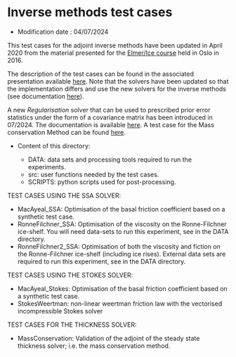 # Inverse methods test cases
- Modification date : 04/07/2024

This test cases for the adjoint inverse methods have been updated 
in April 2020 from the material presented for the 
[Elmer/Ice course](http://elmerfem.org/elmerice/wiki/doku.php?id=courses:courses) held in Oslo in 2016.

The description of the test cases can be found in the associated presentation available [here](
http://elmerfem.org/elmerice/wiki/lib/exe/fetch.php?media=courses:2016_oslo_shallow_inverse.pdf).
Note that the solvers have been updated so that the implementation differs and use the new solvers 
for the inverse methods (see documentation [here](https://github.com/ElmerCSC/elmerfem/tree/elmerice/elmerice/Solvers/Documentation)).

A new *Regularisation* solver that can be used to prescribed prior error statistics under the form of a covariance matrix has been introduced in 07/2024. The documentation is available [here](https://github.com/ElmerCSC/elmerfem/blob/elmerice/elmerice/Solvers/Documentation/BackgroundErrorCostSolver.md). A test case for the Mass conservation Method can be found [here](https://gricad-gitlab.univ-grenoble-alpes.fr/gilletcf/CovarianceUtils).  

- Content of this directory:

   - DATA: data sets and processing tools required to run the experiments.  
   - src: user functions needed by the test cases.  
   - SCRIPTS: python scripts used for post-processing.

TEST CASES USING THE SSA SOLVER:

   - MacAyeal_SSA: Optimisation of the basal friction coefficient based on a synthetic test case.
   - RonneFilchner_SSA: Optimisation of the viscosity on the Ronne-Filchner ice-shelf. You will need data-sets to run this experiment, see in the DATA directory.
   - RonneFilchner2_SSA: Optimisation of both the viscosity and fiction on the Ronne-Filchner ice-shelf (including ice rises). External data sets are required to run this experiment, see in the DATA directory.


TEST CASES USING THE STOKES SOLVER:
   - MacAyeal_Stokes: Optimisation of the basal friction coefficient based on a synthetic test case.  
   - StokesWeertman: non-linear weertman friction law with the vectorised incompressible Stokes solver

TEST CASES FOR THE THICKNESS SOLVER:
   - MassConservation: Validation of the adjoint of the steady state thickness solver; i.e. the mass conservation method.


